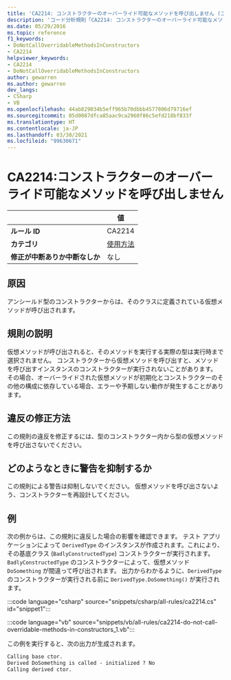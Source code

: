 ```yaml
---
title: 'CA2214: コンストラクターのオーバーライド可能なメソッドを呼び出しません (コード分析)'
description: 'コード分析規則「CA2214: コンストラクターのオーバーライド可能なメソッドを呼び出しません」について説明します'
ms.date: 05/29/2016
ms.topic: reference
f1_keywords:
- DoNotCallOverridableMethodsInConstructors
- CA2214
helpviewer_keywords:
- CA2214
- DoNotCallOverridableMethodsInConstructors
author: gewarren
ms.author: gewarren
dev_langs:
- CSharp
- VB
ms.openlocfilehash: 44ab829034b5eff965b70dbbb4577806d79716ef
ms.sourcegitcommit: 05d0087dfca85aac9ca2960f86c5efd218bf833f
ms.translationtype: HT
ms.contentlocale: ja-JP
ms.lasthandoff: 03/30/2021
ms.locfileid: "99630671"
---
```

# <a name="ca2214-do-not-call-overridable-methods-in-constructors"></a>CA2214:コンストラクターのオーバーライド可能なメソッドを呼び出しません

| | 値 |
|-|-|
| **ルール ID** |CA2214|
| **カテゴリ** |[使用方法](usage-warnings.md)|
| **修正が中断ありか中断なしか** |なし|

## <a name="cause"></a>原因

アンシールド型のコンストラクターからは、そのクラスに定義されている仮想メソッドが呼び出されます。

## <a name="rule-description"></a>規則の説明

仮想メソッドが呼び出されると、そのメソッドを実行する実際の型は実行時まで選択されません。 コンストラクターから仮想メソッドを呼び出すと、メソッドを呼び出すインスタンスのコンストラクターが実行されないことがあります。 その場合、オーバーライドされた仮想メソッドが初期化とコンストラクターのその他の構成に依存している場合、エラーや予期しない動作が発生することがあります。

## <a name="how-to-fix-violations"></a>違反の修正方法

この規則の違反を修正するには、型のコンストラクター内から型の仮想メソッドを呼び出さないでください。

## <a name="when-to-suppress-warnings"></a>どのようなときに警告を抑制するか

この規則による警告は抑制しないでください。 仮想メソッドを呼び出さないよう、コンストラクターを再設計してください。

## <a name="example"></a>例

次の例からは、この規則に違反した場合の影響を確認できます。 テスト アプリケーションによって `DerivedType` のインスタンスが作成されます。これにより、その基底クラス (`BadlyConstructedType`) コンストラクターが実行されます。 `BadlyConstructedType` のコンストラクターによって、仮想メソッド `DoSomething` が間違って呼び出されます。 出力からわかるように、`DerivedType` のコンストラクターが実行される前に `DerivedType.DoSomething()` が実行されます。

:::code language="csharp" source="snippets/csharp/all-rules/ca2214.cs" id="snippet1":::

:::code language="vb" source="snippets/vb/all-rules/ca2214-do-not-call-overridable-methods-in-constructors_1.vb":::

この例を実行すると、次の出力が生成されます。

```txt
Calling base ctor.
Derived DoSomething is called - initialized ? No
Calling derived ctor.
```
